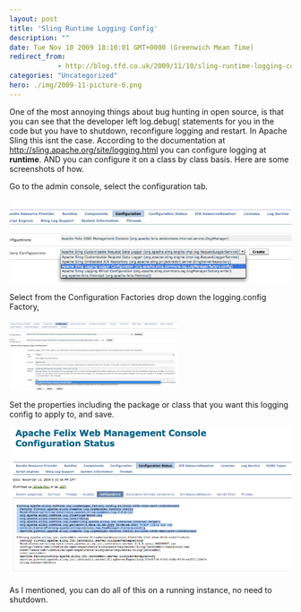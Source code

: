 ```yaml
---
layout: post
title: 'Sling Runtime Logging Config'
description: ""
date: Tue Nov 10 2009 18:10:01 GMT+0000 (Greenwich Mean Time)
redirect_from: 
            - http://blog.tfd.co.uk/2009/11/10/sling-runtime-logging-config/
categories: "Uncategorized"
hero: ./img/2009-11-picture-6.png
---
```

One of the most annoying things about bug hunting in open source, is that you can see that the developer left log.debug( statements for you in the code but you have to shutdown, reconfigure logging and restart. In Apache Sling this isnt the case. According to the documentation at <http://sling.apache.org/site/logging.html> you can configure logging at **runtime**. AND you can configure it on a class by class basis. Here are some screenshots of how.

Go to the admin console, select the configuration tab.

![Picture 6](/img/2009-11-picture-6.png "Picture 6")

Select from the Configuration Factories drop down the logging.config Factory,

![Picture 7](/img/2009-11-picture-7.png "Picture 7")

Set the properties including the package or class that you want this logging config to apply to, and save.

![Picture 8](/img/2009-11-picture-8.png "Picture 8")

As I mentioned, you can do all of this on a running instance, no need to shutdown.
